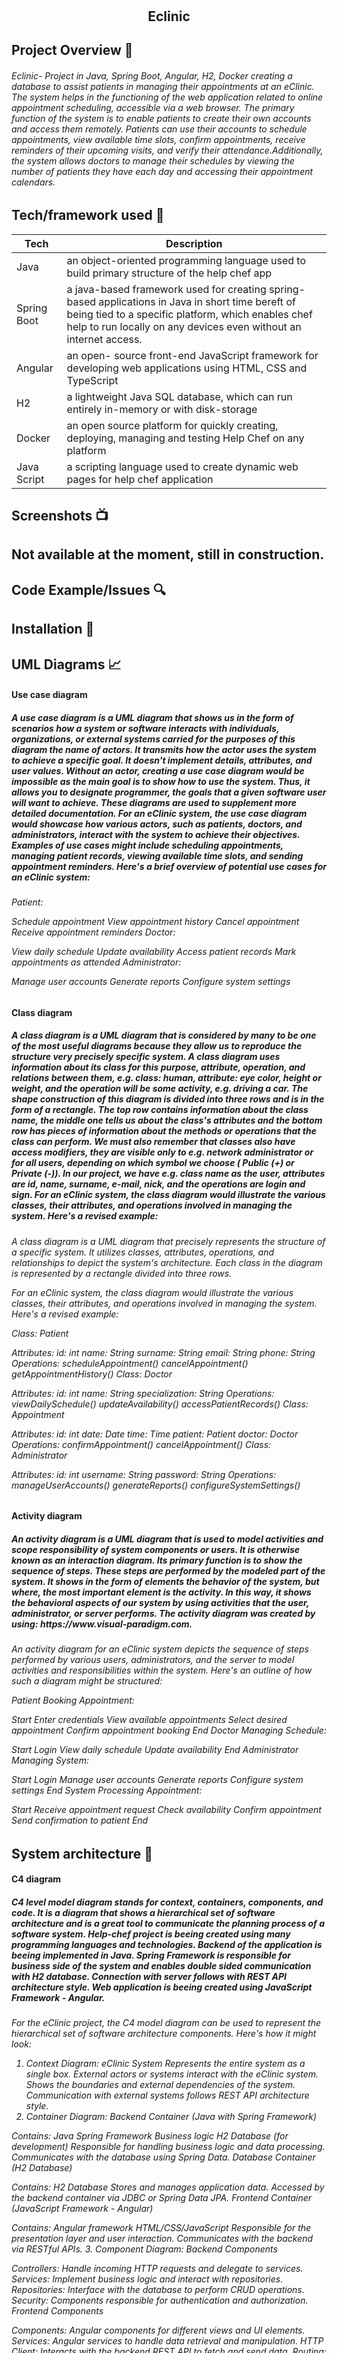 <h1 align="center">

<br>

<p align="center">


</p>

<br>

<br>

</h1>

<h2 align="center">Eclinic</h2>


## Project Overview 🎊
<h6> Eclinic- Project in Java, Spring Boot, Angular, H2, Docker creating a database to assist patients in managing their appointments at an eClinic. The system helps in the functioning of the web application related to online appointment scheduling, accessible via a web browser. The primary function of the system is to enable patients to create their own accounts and access them remotely. Patients can use their accounts to schedule appointments, view available time slots, confirm appointments, receive reminders of their upcoming visits, and verify their attendance.Additionally, the system allows doctors to manage their schedules by viewing the number of patients they have each day and accessing their appointment calendars. </h6>

## Tech/framework used 🔧

| Tech                                                    | Description                              |
| ------------------------------------------------------- | ---------------------------------------- |
| Java                                                 | an object-oriented programming language used to build primary structure of the help chef app    |
| Spring Boot                                          | a java-based framework used for creating spring-based applications in Java in short time bereft of being tied to a specific platform, which enables chef help to run locally on any devices even without an internet access.   |
| Angular                                              | an open- source front-end JavaScript framework for developing web applications using HTML, CSS and TypeScript  |
| H2                                                   | a lightweight Java SQL database, which can run entirely in-memory or with disk-storage |
| Docker                                               | an open source platform for quickly creating, deploying, managing and testing Help Chef on any platform   |
| Java Script                                          | a scripting language used to create dynamic web pages for help chef application  |


## Screenshots 📺

<p align="center">
<h2>
  Not available at the moment, still in construction. 
</h2>
  
</p>


## Code Example/Issues 🔍


## Installation 💾

## UML Diagrams 📈
<h4> Use case diagram </h4>
<h5> A use case diagram is a UML diagram that shows us in the form of scenarios how a system or software interacts with individuals, organizations, or external systems carried for the purposes of this diagram the name of actors. It transmits how the actor uses the system to achieve a specific goal. It doesn't implement details, attributes, and user values. Without an actor, creating a use case diagram would be impossible as the main goal is to show how to use the system. Thus, it allows you to designate programmer, the goals that a given software user will want to achieve. These diagrams are used to supplement more detailed documentation. For an eClinic system, the use case diagram would showcase how various actors, such as patients, doctors, and administrators, interact with the system to achieve their objectives. Examples of use cases might include scheduling appointments, managing patient records, viewing available time slots, and sending appointment reminders. Here's a brief overview of potential use cases for an eClinic system:
</h5>
<h6>
  Patient:

Schedule appointment
View appointment history
Cancel appointment
Receive appointment reminders
Doctor:

View daily schedule
Update availability
Access patient records
Mark appointments as attended
Administrator:

Manage user accounts
Generate reports
Configure system settings
</h6>


<h4> Class diagram </c4>
<h5> A class diagram is a UML diagram that is considered by many to be one of the most useful diagrams because they allow us to reproduce the structure very precisely specific system. A class diagram uses information about its class for this purpose,
attribute, operation, and relations between them, e.g. class: human, attribute: eye color, height or weight, and the operation will be some activity, e.g. driving a car. The shape construction of this diagram is divided into three rows and is in the form of a rectangle. The top row contains information about the class name, the middle one tells us about the class's attributes and the bottom row has pieces of information about the methods or operations that the class can perform. We must also remember that classes also have access modifiers, they are visible only to e.g. network administrator or for all users, depending on which symbol we choose ( Public (+) or Private (-)). In our project, we have e.g. class name as the user, attributes are id, name, surname, e-mail, nick, and the operations are login and sign. For an eClinic system, the class diagram would illustrate the various classes, their attributes, and operations involved in managing the system. Here's a revised example: </h5>
<h6>
  
A class diagram is a UML diagram that precisely represents the structure of a specific system. It utilizes classes, attributes, operations, and relationships to depict the system's architecture. Each class in the diagram is represented by a rectangle divided into three rows.

For an eClinic system, the class diagram would illustrate the various classes, their attributes, and operations involved in managing the system. Here's a revised example:

Class: Patient

Attributes:
id: int
name: String
surname: String
email: String
phone: String
Operations:
scheduleAppointment()
cancelAppointment()
getAppointmentHistory()
Class: Doctor

Attributes:
id: int
name: String
specialization: String
Operations:
viewDailySchedule()
updateAvailability()
accessPatientRecords()
Class: Appointment

Attributes:
id: int
date: Date
time: Time
patient: Patient
doctor: Doctor
Operations:
confirmAppointment()
cancelAppointment()
Class: Administrator

Attributes:
id: int
username: String
password: String
Operations:
manageUserAccounts()
generateReports()
configureSystemSettings()
</h6>


<h4> Activity diagram </c4>
<h5> An activity diagram is a UML diagram that is used to model activities and scope responsibility of system components or users. It is otherwise known as an interaction diagram. Its primary function is to show the sequence of steps. These steps are performed by the modeled part of the system. It shows in the form of elements the behavior of the system, but where, the most important element is the activity. In this way, it shows the behavioral aspects of our system by using activities that the user, administrator, or server performs. The activity diagram was created by using: https://www.visual-paradigm.com. </h5>
<h6>
  An activity diagram for an eClinic system depicts the sequence of steps performed by various users, administrators, and the server to model activities and responsibilities within the system. Here's an outline of how such a diagram might be structured:

Patient Booking Appointment:

Start
Enter credentials
View available appointments
Select desired appointment
Confirm appointment booking
End
Doctor Managing Schedule:

Start
Login
View daily schedule
Update availability
End
Administrator Managing System:

Start
Login
Manage user accounts
Generate reports
Configure system settings
End
System Processing Appointment:

Start
Receive appointment request
Check availability
Confirm appointment
Send confirmation to patient
End
</h6>


## System architecture 🗼
<h4> C4 diagram </h4>
<h5> C4 level model diagram stands for context, containers, components, and code. It is a diagram that shows a hierarchical set of software architecture and is a great tool to communicate the planning process of a software system. Help-chef project is beeing created using many programming languages and technologies. Backend of the application is beeing implemented in Java. Spring Framework is responsible for business side of the system and enables double sided communication with H2 database.
Connection with server follows with REST API architecture style. Web application is beeing created using JavaScript Framework - Angular. </h5>
<h6>
  For the eClinic project, the C4 model diagram can be used to represent the hierarchical set of software architecture components. Here's how it might look:

1. Context Diagram:
eClinic System
Represents the entire system as a single box.
External actors or systems interact with the eClinic system.
Shows the boundaries and external dependencies of the system.
Communication with external systems follows REST API architecture style.
2. Container Diagram:
Backend Container (Java with Spring Framework)

Contains:
Java
Spring Framework
Business logic
H2 Database (for development)
Responsible for handling business logic and data processing.
Communicates with the database using Spring Data.
Database Container (H2 Database)

Contains:
H2 Database
Stores and manages application data.
Accessed by the backend container via JDBC or Spring Data JPA.
Frontend Container (JavaScript Framework - Angular)

Contains:
Angular framework
HTML/CSS/JavaScript
Responsible for the presentation layer and user interaction.
Communicates with the backend via RESTful APIs.
3. Component Diagram:
Backend Components

Controllers: Handle incoming HTTP requests and delegate to services.
Services: Implement business logic and interact with repositories.
Repositories: Interface with the database to perform CRUD operations.
Security: Components responsible for authentication and authorization.
Frontend Components

Components: Angular components for different views and UI elements.
Services: Angular services to handle data retrieval and manipulation.
HTTP Client: Interacts with the backend REST API to fetch and send data.
Routing: Manages navigation between different views.
4. Code Diagram:
Java Codebase
Contains Java classes for controllers, services, repositories, and security configurations.
Follows Spring Framework conventions and patterns.
JavaScript Codebase (Angular)
Contains TypeScript classes for components, services, and routing modules.
Follows Angular framework conventions and patterns.
This C4 model diagram provides a high-level overview of the eClinic system's architecture, from its context to its implementation details, facilitating communication and understanding among stakeholders and development teams.
</h6>


## Available scripts 💡

| Command                   | Description                   |     |
| ------------------------- | ----------------------------- | --- |
| `npm run start`           | Open local server             |     |
| `npm run build`           | Create optimized build        |     |
| `npm run test`            | Run tests                     |     |
